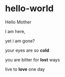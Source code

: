 # hello-world

Hello Mother

I am  here,

yet i am gone?

your eyes are so **cold** 

you are bitter for **lost** ways

live to **love** one day
